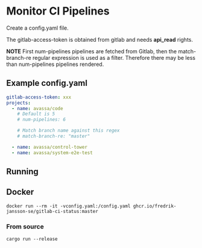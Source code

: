 # Monitor CI Pipelines
Create a config.yaml file.

The gitlab-access-token is obtained from gitlab and needs **api_read** rights.

**NOTE** First num-pipelines pipelines are fetched from Gitlab, then the match-branch-re regular expression is used as a filter. Therefore there may be less than num-pipelines pipelines rendered.

## Example config.yaml
```yaml
gitlab-access-token: xxx
projects:
  - name: avassa/code
    # Default is 5
    # num-pipelines: 6

    # Match branch name against this regex
    # match-branch-re: "master"

  - name: avassa/control-tower
  - name: avassa/system-e2e-test
```

## Running
## Docker
```shell
docker run --rm -it -vconfig.yaml:/config.yaml ghcr.io/fredrik-jansson-se/gitlab-ci-status:master
```
### From source
```shell
cargo run --release
```
